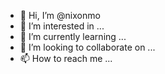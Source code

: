 - 👋 Hi, I’m @nixonmo
- 👀 I’m interested in ...
- 🌱 I’m currently learning ...
- 💞️ I’m looking to collaborate on ...
- 📫 How to reach me ...

<!---
nixonmo/nixonmo is a ✨ special ✨ repository because its `README.md` (this file) appears on your GitHub profile.
You can click the Preview link to take a look at your changes.
--->
